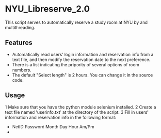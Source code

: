 # NYU_Libreserve_2.0
This script serves to automatically reserve a study room at NYU by and multithreading.

## Features
* Automatically read users' login information and reservation info from a text file, and then modify the reservation date to the next preference.
* There is a list indicating the pripority of several options of room numbers.
* The default "Select length" is 2 hours. You can change it in the source code.

## Usage
1 Make sure that you have the python module selenium installed.
2 Create a text file named 'userinfo.txt' at the directory of the script.
3 Fill in users' information and reservation info in the following format:
* NetID Password Month Day Hour Am/Pm
* 


